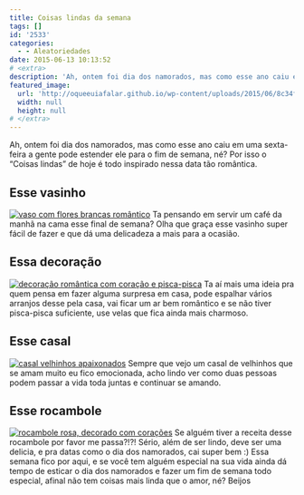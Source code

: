 ```yaml
---
title: Coisas lindas da semana
tags: []
id: '2533'
categories:
  - - Aleatoriedades
date: 2015-06-13 10:13:52
# <extra>
description: 'Ah, ontem foi dia dos namorados, mas como esse ano caiu em uma sexta-feira a gente pode estender ele para o fim de semana, né? Por isso o “Coisas lindas” de hoje é todo inspirado nessa data tão romântica. Esse vasinho Ta pensando em servir um café da manhã na cama esse final de semana? Olha que graça esse vasinho super fácil de fazer e que dá uma delicadeza a mais para a ocasião. Essa decoração Ta aí mais uma ideia pra quem pensa em fazer alguma surpresa em casa, pode espalhar vários arranjos desse pela casa, vai ficar um ar bem romântico e se não tiver pisca-pisca suficiente, use velas que fica ainda mais charmoso. Esse casal Sempre que vejo um casal de velhinhos que se amam muito eu fico emocionada, acho lindo ver como duas pessoas podem passar &hellip;'
featured_image: 
  url: 'http://oqueeuiafalar.github.io/wp-content/uploads/2015/06/8c34fdb44e1f786e68c010ea58114536-682x1024.jpg'
  width: null
  height: null
# </extra>
---
```


Ah, ontem foi dia dos namorados, mas como esse ano caiu em uma sexta-feira a gente pode estender ele para o fim de semana, né? Por isso o “Coisas lindas” de hoje é todo inspirado nessa data tão romântica.

## Esse vasinho

[![vaso com flores brancas romântico ](/wp-content/uploads/2015/06/8c34fdb44e1f786e68c010ea58114536-682x1024.jpg)](/wp-content/uploads/2015/06/8c34fdb44e1f786e68c010ea58114536.jpg) Ta pensando em servir um café da manhã na cama esse final de semana? Olha que graça esse vasinho super fácil de fazer e que dá uma delicadeza a mais para a ocasião.

## Essa decoração

[![decoração romântica com coração e pisca-pisca](/wp-content/uploads/2015/06/eabcf2c6ce558ccc5f33c072b891c9f1-715x1024.jpg)](/wp-content/uploads/2015/06/eabcf2c6ce558ccc5f33c072b891c9f1.jpg) Ta aí mais uma ideia pra quem pensa em fazer alguma surpresa em casa, pode espalhar vários arranjos desse pela casa, vai ficar um ar bem romântico e se não tiver pisca-pisca suficiente, use velas que fica ainda mais charmoso.

## Esse casal

[![casal velhinhos apaixonados ](/wp-content/uploads/2015/06/41893cc97f5bf1b554b9b14eb98de906-623x1024.jpg)](/wp-content/uploads/2015/06/41893cc97f5bf1b554b9b14eb98de906.jpg) Sempre que vejo um casal de velhinhos que se amam muito eu fico emocionada, acho lindo ver como duas pessoas podem passar a vida toda juntas e continuar se amando.

## Esse rocambole

[![rocambole rosa, decorado com corações](/wp-content/uploads/2015/06/8092add9f8e79f9217ec5de831b39e6b-683x1024.jpg)](/wp-content/uploads/2015/06/8092add9f8e79f9217ec5de831b39e6b.jpg) Se alguém tiver a receita desse rocambole por favor me passa?!?! Sério, além de ser lindo, deve ser uma delicia, e pra datas como o dia dos namorados, cai super bem :) Essa semana fico por aqui, e se você tem alguém especial na sua vida ainda dá tempo de esticar o dia dos namorados e fazer um fim de semana todo especial, afinal não tem coisas mais linda que o amor, né? Beijos
